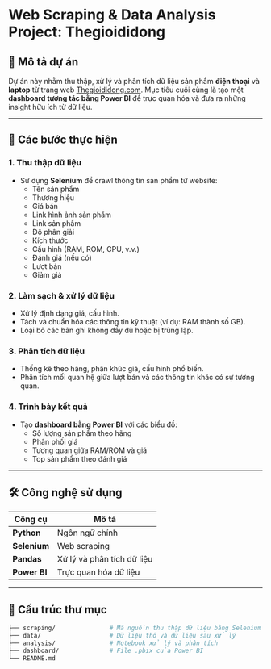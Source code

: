 # Web Scraping & Data Analysis Project: Thegioididong

## 📌 Mô tả dự án

Dự án này nhằm thu thập, xử lý và phân tích dữ liệu sản phẩm **điện thoại** và **laptop** từ trang web [Thegioididong.com](https://www.thegioididong.com/). Mục tiêu cuối cùng là tạo một **dashboard tương tác bằng Power BI** để trực quan hóa và đưa ra những insight hữu ích từ dữ liệu.

---

## 🚀 Các bước thực hiện

### 1. **Thu thập dữ liệu**
- Sử dụng **Selenium** để crawl thông tin sản phẩm từ website:
  - Tên sản phẩm
  - Thương hiệu
  - Giá bán
  - Link hình ảnh sản phẩm
  - Link sản phẩm
  - Độ phân giải
  - Kích thước
  - Cấu hình (RAM, ROM, CPU, v.v.)
  - Đánh giá (nếu có)
  - Lượt bán
  - Giảm giá

### 2. **Làm sạch & xử lý dữ liệu**
- Xử lý định dạng giá, cấu hình.
- Tách và chuẩn hóa các thông tin kỹ thuật (ví dụ: RAM thành số GB).
- Loại bỏ các bản ghi không đầy đủ hoặc bị trùng lặp.

### 3. **Phân tích dữ liệu**
- Thống kê theo hãng, phân khúc giá, cấu hình phổ biến.
- Phân tích mối quan hệ giữa lượt bán và các thông tin khác có sự tương quan.

### 4. **Trình bày kết quả**
- Tạo **dashboard bằng Power BI** với các biểu đồ:
  - Số lượng sản phẩm theo hãng
  - Phân phối giá
  - Tương quan giữa RAM/ROM và giá
  - Top sản phẩm theo đánh giá

---

## 🛠️ Công nghệ sử dụng

| Công cụ | Mô tả |
|--------|-------|
| **Python** | Ngôn ngữ chính |
| **Selenium** | Web scraping |
| **Pandas** | Xử lý và phân tích dữ liệu |
| **Power BI** | Trực quan hóa dữ liệu |

---

## 📁 Cấu trúc thư mục

```bash
├── scraping/               # Mã nguồn thu thập dữ liệu bằng Selenium
├── data/                   # Dữ liệu thô và dữ liệu sau xử lý
├── analysis/               # Notebook xử lý và phân tích
├── dashboard/              # File .pbix của Power BI
└── README.md
